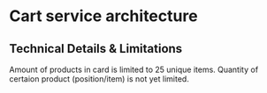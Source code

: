 # Cart service architecture

## Technical Details & Limitations

Amount of products in card is limited to 25 unique items. Quantity of certaion product (position/item) is not yet limited.
